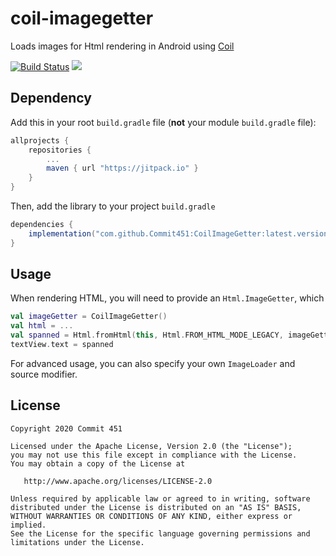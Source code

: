 # coil-imagegetter
Loads images for Html rendering in Android using [Coil](https://coil-kt.github.io/coil/)

[![Build Status](https://travis-ci.org/Commit451/coil-imagegetter.svg?branch=master)](https://travis-ci.org/Commit451/coil-imagegetter)
[![](https://jitpack.io/v/Commit451/coil-imagegetter.svg)](https://jitpack.io/#Commit451/coil-imagegetter)

## Dependency
Add this in your root `build.gradle` file (**not** your module `build.gradle` file):

```gradle
allprojects {
	repositories {
		...
		maven { url "https://jitpack.io" }
	}
}
```

Then, add the library to your project `build.gradle`
```gradle
dependencies {
    implementation("com.github.Commit451:CoilImageGetter:latest.version.here")
}
```

## Usage
When rendering HTML, you will need to provide an `Html.ImageGetter`, which
```kotlin
val imageGetter = CoilImageGetter()
val html = ...
val spanned = Html.fromHtml(this, Html.FROM_HTML_MODE_LEGACY, imageGetter)
textView.text = spanned
```

For advanced usage, you can also specify your own `ImageLoader` and source modifier.

License
--------

    Copyright 2020 Commit 451

    Licensed under the Apache License, Version 2.0 (the "License");
    you may not use this file except in compliance with the License.
    You may obtain a copy of the License at

       http://www.apache.org/licenses/LICENSE-2.0

    Unless required by applicable law or agreed to in writing, software
    distributed under the License is distributed on an "AS IS" BASIS,
    WITHOUT WARRANTIES OR CONDITIONS OF ANY KIND, either express or implied.
    See the License for the specific language governing permissions and
    limitations under the License.
